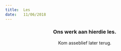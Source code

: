 ```yaml
---
title:  Les
date:   11/06/2018
---
```


### <center>Ons werk aan hierdie les.</center>
<center>Kom asseblief later terug.</center>